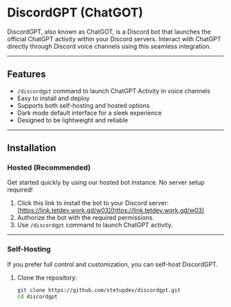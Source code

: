 # DiscordGPT (ChatGOT)

DiscordGPT, also known as ChatGOT, is a Discord bot that launches the official ChatGPT activity within your Discord servers. Interact with ChatGPT directly through Discord voice channels using this seamless integration.

---

## Features

- `/discordgpt` command to launch ChatGPT Activity in voice channels  
- Easy to install and deploy  
- Supports both self-hosting and hosted options  
- Dark mode default interface for a sleek experience  
- Designed to be lightweight and reliable  

---

## Installation

### Hosted (Recommended)

Get started quickly by using our hosted bot instance. No server setup required!

1. Click this link to install the bot to your Discord server:  
   [https://link.tetdev.work.gd/w03](https://link.tetdev.work.gd/w03)  
2. Authorize the bot with the required permissions.  
3. Use `/discordgpt` command to launch ChatGPT activity.

---

### Self-Hosting

If you prefer full control and customization, you can self-host DiscordGPT.

1. Clone the repository:  
   ```bash
   git clone https://github.com/stetupdev/discordgpt.git
   cd discordgpt
